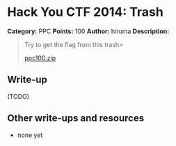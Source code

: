 # Hack You CTF 2014: Trash

**Category:** PPC
**Points:** 100
**Author:** hiruma
**Description:**

> Try to get the flag from this trash>
>
> [ppc100.zip](ppc100.zip)

## Write-up

(TODO)

## Other write-ups and resources

* none yet
